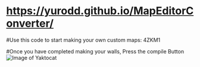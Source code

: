 # https://yurodd.github.io/MapEditorConverter/


#Use this code to start making your own custom maps: 4ZKM1

#Once you have completed making your walls, Press the compile Button
![Image of Yaktocat](https://Yurodd.github.com/images/image.png)
